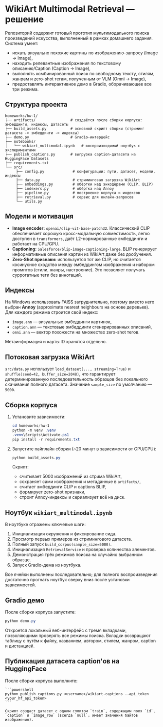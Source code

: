 
# WikiArt Multimodal Retrieval — решение

Репозиторий содержит готовый прототип мультимодального поиска произведений искусства, выполненный в рамках домашнего задания. Система умеет:

- искать визуально похожие картины по изображению-запросу (Image -> Image),
- находить релевантные изображения по текстовому описанию/Caption (Caption -> Image),
- выполнять комбинированный поиск по свободному тексту, стилям, жанрам и zero-shot тегам, полученным от VLM (Omni -> Image),
- предоставлять интерактивное демо в Gradio, оборачивающее все три режима.

## Структура проекта

```
homeworks/hw-1/
├── artifacts/                # создаётся после сборки корпуса: эмбеддинги, индексы, датасеты
├── build_assets.py           # основной скрипт сборки (стриминг датасета -> эмбеддинги -> индексы)
├── demo.py                   # Gradio-интерфейс
├── notebooks/
│   └── wikiart_multimodal.ipynb   # воспроизводимый ноутбук с экспериментами
├── publish_captions.py       # выгрузка caption-датаcета на HuggingFace Datasets
├── requirements.txt
└── src/
	 ├── config.py             # конфигурации: пути, датасет, модели, индексы
	 ├── data.py               # стриминговая загрузка WikiArt
	 ├── embeddings.py         # обёртки над энкодерами (CLIP, BLIP)
	 ├── indexers.py           # обёртка над Annoy
	 ├── pipeline.py           # построение корпуса и индексов
	 ├── retrieval.py          # сервис для онлайн-запросов
	 └── utils.py
```

## Модели и мотивация

- **Image encoder:** `openai/clip-vit-base-patch32`. Классический CLIP обеспечивает хорошую кросс-модальную совместимость, легко доступен в `transformers`, даёт L2-нормированные эмбеддинги и работает на CPU/GPU.
- **Captioning:** `Salesforce/blip-image-captioning-large`. BLIP генерирует информативные описания картин из WikiArt даже без дообучения.
- **Zero-Shot признаки:** используется тот же CLIP, но считается косинусное сходство между эмбеддингом изображения и набором промптов (стили, жанры, настроение). Это позволяет получать суррогатные теги без аннотаций.

## Индексы

На Windows использовать FAISS затруднительно, поэтому вместо него выбран **Annoy** (approximate nearest neighbours на основе деревьев). Для каждого режима строится свой индекс:

- `image.ann` — визуальные эмбеддинги картинок,
- `caption.ann` — текстовые эмбеддинги сгенерированных описаний,
- `omni.ann` — вектор похожести на множество zero-shot тегов.

Метаинформация и карты ID хранятся отдельно.

## Потоковая загрузка WikiArt

`src/data.py` использует `load_dataset(..., streaming=True)` и `shuffle(seed=42, buffer_size=2048)`, что гарантирует детерминированную последовательность образцов без локального скачивания полного датасета. Значение `sample_size` по умолчанию — `5000`.

## Сборка корпуса

1. Установите зависимости:

	```powershell
	cd homeworks/hw-1
	python -m venv .venv
	.venv\Scripts\Activate.ps1
	pip install -r requirements.txt
	```

2. Запустите пайплайн сборки (~20 минут в зависимости от GPU/CPU):

	```powershell
	python build_assets.py
	```

	Скрипт:
	- считывает 5000 изображений из стрима WikiArt,
	- сохраняет сами изображения и метаданные в `artifacts/`,
	- считает эмбеддинги CLIP и captions BLIP,
	- формирует zero-shot признаки,
	- строит Annoy-индексы и сериализует всё на диск.

## Ноутбук `wikiart_multimodal.ipynb`

В ноутбуке отражены ключевые шаги:

1. Инициализация окружения и фиксирование сида.
2. Просмотр первых примеров из стримингового датасета.
3. Полный запуск `build_corpus(sample_size=5000)`.
4. Инициализация `RetrievalService` и проверка количества элементов.
5. Демонстрация трёх режимов поиска на случайно выбранном образце.
6. Запуск Gradio-дема из ноутбука.

Все ячейки выполнены последовательно; для полного воспроизведения достаточно прогнать ноутбук сверху вниз после установки зависимостей.

## Gradio демо

После сборки корпуса запустите:

```powershell
python demo.py
```

Откроется локальный веб-интерфейс с тремя вкладками, позволяющими проверять все режимы поиска. Вкладки возвращают таблицу с путём к файлу, названием, автором, стилем, жанром, caption и дистанцией.

## Публикация датасета caption'ов на HuggingFace

После сборки корпуса выполните:

	```powershell
	python publish_captions.py <username>/wikiart-captions --api_token <your_hf_api_token>
	```

	Скрипт создаст датасет с одним сплитом `train`, содержащим поля `id`, `caption` и `image_row` (всегда `null`; имеет значения байтов изображения).
